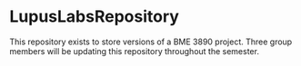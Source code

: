 # LupusLabsRepository
This repository exists to store versions of a BME 3890 project.
Three group members will be updating this repository throughout the semester.
